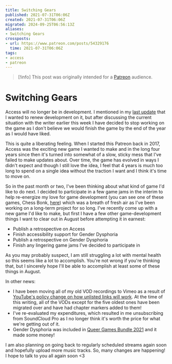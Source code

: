 ```yaml
---
title: Switching Gears
published: 2021-07-31T06:06Z
created: 2021-07-31T06:06Z
migrated: 2024-09-25T06:56:13Z
aliases:
- Switching Gears
crossposts:
- url: https://www.patreon.com/posts/54329176
  time: 2021-07-31T06:06Z
tags:
- access
- patreon
---
```


> [!info]
> This post was originally intended for a [Patreon](../tags/patreon.md) audience.

# Switching Gears

Access will no longer be in development. I mentioned in my [last update](202103060301.md) that I wanted to renew development on it, but after discussing the current situation with the writer earlier this week I have decided to stop working on the game as I don't believe we would finish the game by the end of the year as I would have liked.

This is quite a liberating feeling. When I started this Patreon back in 2017, Access was the exciting new game I wanted to make and in the long four years since then it's turned into somewhat of a slow, sticky mess that I've failed to make updates about. Over time, the game has evolved in ways I didn't expect and though I still love the idea, I feel that 4 years is much too long to spend on a single idea without the traction I want and I think it's time to move on.

So in the past month or two, I've been thinking about what kind of game I'd like to do next. I decided to participate in a few game jams in the interim to help re-energize my love for game development (you can see one of these games, Chess Bonk, [here](https://gumboot.itch.io/chess-bonk)) which was a breath of fresh air as I've been working on a long-term project for so long. I've recently come up with a new game I'd like to make, but first I have a few other game-development things I want to clear out in August before attempting it in earnest:

- Publish a retrospective on Access
- Finish accessibility support for Gender Dysphoria
- Publish a retrospective on Gender Dysphoria
- Finish any lingering game jams I've decided to participate in

As you may probably suspect, I am still struggling a lot with mental health so this seems like a lot to accomplish. You're not wrong if you're thinking that, but I sincerely hope I'll be able to accomplish at least some of these things in August.

In other news:

- I have been moving all of my old VOD recordings to Vimeo as a result of [YouTube's policy change on how unlisted links will work](https://blog.youtube/news-and-events/update-youtube-unlisted-links/). At the time of this writing, all of the VODs except for the five oldest ones have been migrated over and have had chapter markers added to them!
- I've re-evaluated my expenditures, which resulted in me unsubscribing from SoundCloud Pro as I no longer think it's worth the price for what we're getting out of it.
- Gender Dysphoria was included in [Queer Games Bundle 2021](https://itch.io/b/861/queer-games-bundle-2021) and it made some money!

I am also planning on going back to regularly scheduled streams again soon and hopefully upload more music tracks. So, many changes are happening! I hope to talk to you all again soon <3
